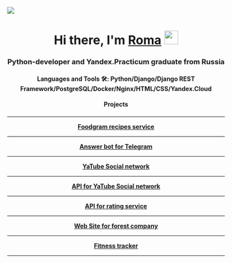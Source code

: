 ![](https://komarev.com/ghpvc/?username=RomaLosev)

<h1 align="center">Hi there, I'm <a href="https://daniilshat.ru/" target="_blank">Roma</a> 
<img src="https://github.com/blackcater/blackcater/raw/main/images/Hi.gif" height="32"/></h1>
<h3 align="center">Python-developer and Yandex.Practicum graduate from Russia</h3>

<h4 align="center">Languages and Tools 🛠: Python/Django/Django REST Framework/PostgreSQL/Docker/Nginx/HTML/CSS/Yandex.Cloud</h4>
<h4 align='center'> Projects <h4>
<hr>
<div align='center'>
<a href='https://github.com/RomaLosev/foodgram-project-react'> Foodgram recipes service </a>
<hr>
<a href='https://github.com/RomaLosev/tg_answer_bot'> Answer bot for Telegram </a> <br>
<hr>
<a href='https://github.com/RomaLosev/hw05_final'> YaTube Social network </a> <br>
<hr>
<a href='https://github.com/RomaLosev/api_final_yatube'> API for YaTube Social network </a> <br>
<hr>
<a href='https://github.com/RomaLosev/yamdb_final'> API for rating service </a> <br>
<hr>
<a href='https://github.com/RomaLosev/lesovod'> Web Site for forest company </a> <br>
<hr>
<a href='https://github.com/RomaLosev/fitnes-tracker'> Fitness tracker </a> <br>
<hr>
  </div>
